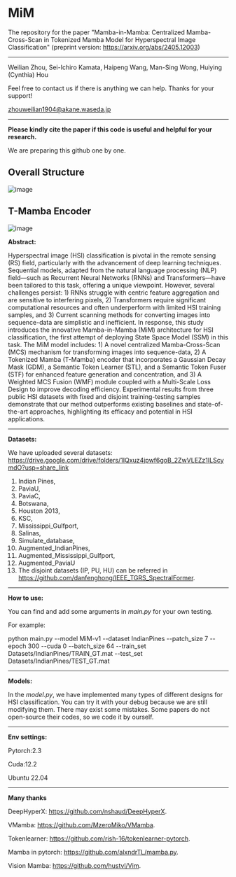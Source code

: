 # MiM

The repository for the paper "Mamba-in-Mamba: Centralized Mamba-Cross-Scan in Tokenized Mamba Model for Hyperspectral Image Classification" (preprint version: https://arxiv.org/abs/2405.12003)

------

Weilian Zhou, Sei-Ichiro Kamata, Haipeng Wang, Man-Sing Wong, Huiying (Cynthia) Hou

Feel free to contact us if there is anything we can help. Thanks for your support!

zhouweilian1904@akane.waseda.jp

------
**Please kindly cite the paper if this code is useful and helpful for your research.** 

We are preparing this github one by one.

Overall Structure
----------------------------------------
![image](https://github.com/zhouweilian1904/Mamba-in-Mamba/blob/main/whole%20structure.png)

T-Mamba Encoder
----------------------------------------
![image](https://github.com/zhouweilian1904/Mamba-in-Mamba/blob/main/T_mamba_3.png)

**Abstract:**

Hyperspectral image (HSI) classification is pivotal in the remote sensing (RS) field, particularly with the advancement of deep learning techniques. Sequential models, adapted from the natural language processing (NLP) field—such as Recurrent Neural Networks (RNNs) and Transformers—have been tailored to this task, offering a unique viewpoint. However, several challenges persist: 1) RNNs struggle with centric feature aggregation and are sensitive to interfering pixels, 2) Transformers require significant computational resources and often underperform with limited HSI training samples, and 3) Current scanning methods for converting images into sequence-data are simplistic and inefficient. In response, this study introduces the innovative Mamba-in-Mamba (MiM) architecture for HSI classification, the first attempt of deploying State Space Model (SSM) in this task. The MiM model includes: 1) A novel centralized Mamba-Cross-Scan (MCS) mechanism for transforming images into sequence-data, 2) A Tokenized Mamba (T-Mamba) encoder that incorporates a Gaussian Decay Mask (GDM), a Semantic Token Learner (STL), and a Semantic Token Fuser (STF) for enhanced feature generation and concentration, and 3) A Weighted MCS Fusion (WMF) module coupled with a Multi-Scale Loss Design to improve decoding efficiency. Experimental results from three public HSI datasets with fixed and disjoint training-testing samples demonstrate that our method outperforms existing baselines and state-of-the-art approaches, highlighting its efficacy and potential in HSI applications.

--------------------------------
**Datasets:**

We have uploaded several datasets: https://drive.google.com/drive/folders/1IQxuz4jpwf6goB_2ZwVLEZz1ILScymdO?usp=share_link
1. Indian Pines, 
2. PaviaU, 
3. PaviaC, 
4. Botswana, 
5. Houston 2013, 
6. KSC, 
7. Mississippi_Gulfport, 
8. Salinas, 
9. Simulate_database, 
10. Augmented_IndianPines, 
11. Augmented_Mississippi_Gulfport, 
12. Augmented_PaviaU
13. The disjoint datasets (IP, PU, HU) can be referred in https://github.com/danfenghong/IEEE_TGRS_SpectralFormer.

--------------------------------
**How to use:**

You can find and add some arguments in *main.py* for your own testing.

For example:

python main.py --model MiM-v1 --dataset IndianPines --patch_size 7 --epoch 300 --cuda 0 --batch_size 64 --train_set Datasets/IndianPines/TRAIN_GT.mat --test_set Datasets/IndianPines/TEST_GT.mat

--------------------------------
**Models:**

In the *model.py*, we have implemented many types of different designs for HSI classification. You can try it with your debug because we are still modifying them. There may exist some mistakes. 
Some papers do not open-source their codes, so we code it by ourself.

--------------------------------
**Env settings:**

Pytorch:2.3

Cuda:12.2

Ubuntu 22.04

---------------------------------
**Many thanks**

DeepHyperX: https://github.com/nshaud/DeepHyperX.

VMamba: https://github.com/MzeroMiko/VMamba.

Tokenlearner: https://github.com/rish-16/tokenlearner-pytorch.

Mamba in pytorch: https://github.com/alxndrTL/mamba.py.

Vision Mamba: https://github.com/hustvl/Vim.





